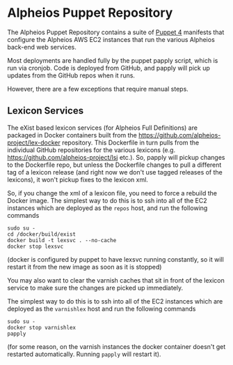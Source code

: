 # Alpheios Puppet Repository

The Alpheios Puppet Repository contains a suite of [Puppet 4](https://puppet.com/) manifests that configure the Alpheios AWS EC2 instances that run the various Alpheios back-end web services.

Most deployments are handled fully by the puppet papply script, which is run via cronjob.  Code is deployed from GitHub, and papply will pick up updates from the GitHub repos when it runs.

However, there are a few exceptions that require manual steps.

## Lexicon Services

The eXist based lexicon services (for Alpheios Full Definitions) are packaged in Docker containers built from the https://github.com/alpheios-project/lex-docker repository. This Dockerfile in turn pulls from the individual GitHub repositories for the various lexicons (e.g. https://github.com/alpheios-project/lsj etc.).  So, papply will pickup changes to the Dockerfile repo, but unless the Dockerfile changes to pull a different tag of a lexicon release (and right now we don't use tagged releases of the lexicons), it won't pickup fixes to the lexicon xml.

So, if you change the xml of a lexicon file, you need to force a rebuild the Docker image.  The simplest way to do this is to ssh into all of the EC2 instances which are deployed as the `repos` host, and run the following commands

```
sudo su - 
cd /docker/build/exist
docker build -t lexsvc . --no-cache
docker stop lexsvc
```

(docker is configured by puppet to have lexsvc running constantly, so it will restart it from the new image as soon as it is stopped)

You may also want to clear the varnish caches that sit in front of the lexicon service to make sure the changes are picked up immediately.

The simplest way to do this is to ssh into all of the EC2 instances which are deployed as the `varnishlex` host and run the following commands

```
sudo su - 
docker stop varnishlex
papply
```

(for some reason, on the varnish instances the docker container doesn't get restarted automatically. Running `papply` will restart it).

